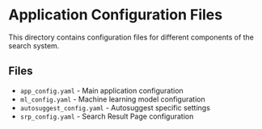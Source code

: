 # Application Configuration Files

This directory contains configuration files for different components of the search system.

## Files

- `app_config.yaml` - Main application configuration
- `ml_config.yaml` - Machine learning model configuration
- `autosuggest_config.yaml` - Autosuggest specific settings
- `srp_config.yaml` - Search Result Page configuration
